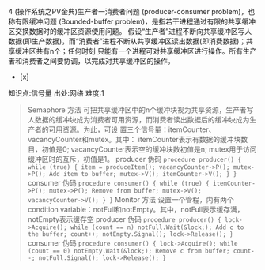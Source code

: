 4
(操作系统之PV金典)生产者一消费者问题 (producer-consumer problem)，也称有限缓冲问题 (Bounded-buffer
problem)，是指若干进程通过有限的共享缓冲区交换数据时的缓冲区资源使用问题。
假设“生产者”进程不断向共享缓冲区写人数据(即生产数据)，而“消费者”进程不断从共享缓冲区读出数据(即消费数据)；共享缓冲区共有n个；任何时刻
只能有一个进程可对共享缓冲区进行操作。所有生产者和消费者之间要协调，以完成对共享缓冲区的操作。  
- [x]

知识点:信号量
出处:网络
难度:1
> Semaphore 方法
> 可把共享缓冲区中的n个缓冲块视为共享资源，生产者写人数据的缓冲块成为消费者可用资源，而消费者读出数据后的缓冲块成为生产者的可用资源。为此，可设
> 置三个信号量：itemCounter、vacancyCounter和mutex。其中：
>  itemCounter表示有数据的缓冲块数目，初值是0;
>  vacancyCounter表示空的缓冲块数初值是n;
>  mutex用于访问缓冲区时的互斥，初值是1。
> producer 伪码
>     ```
>     procedure producer() {
>         while (true) {
>             item = produceItem();
>             vacancyCounter->P();
>                 mutex->P();
>                     Add item to buffer;
>                 mutex->V();
>             itemCounter->V();
>         }
>     }
>     ```
> consumer 伪码
>     ```
>     procedure consumer() {
>         while (true) {
>             itemCounter->P();
>                 mutex->P();
>                     Remove from buffer;
>                 mutex->V();
>             vacancyCounter->V();
>         }
>     }
>     ```
> Monitor 方法
> 设置一个管程，内有两个condition variable：notFull和notEmpty。其中，notFull表示缓存满，notEmpty表示缓存空
> producer 伪码
>     ```
>     procedure producer() {
>         lock->Acquire();
>         while (count == n)
>             notFull.Wait(&lock;);
>         Add c to the buffer;
>         count++;
>         notEmpty.Signal();
>         lock->Release();
>     }
>     ```
> consumer 伪码
>     ```
>     procedure consumer() {
>         lock->Acquire();
>         while (count == 0)
>             notEmpty.Wait(&lock;);
>         Remove c from buffer;
>         count--;
>         notFull.Signal();
>         lock->Release();
>     }
>     ```
